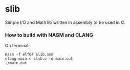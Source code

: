 # slib
Simple I/O and Math lib written in assembly to be used in C.


### How to build with NASM and CLANG
On terminal: 
```
nasm -f elf64 slib.asm
clang main.c slib.o -o main.out
./main.out
```
